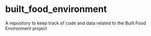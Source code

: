 # built_food_environment
A repository to keep track of code and data related to the Built Food Environment project
